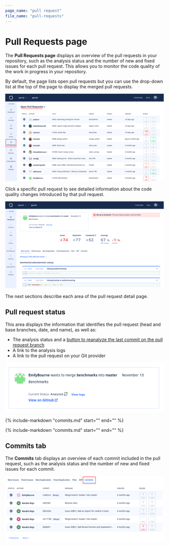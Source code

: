 ```yaml
---
page_name: "pull request"
file_name: "pull-requests"
---
```


# Pull Requests page

The **Pull Requests page** displays an overview of the pull requests in your repository, such as the analysis status and the number of new and fixed issues for each pull request. This allows you to monitor the code quality of the work in progress in your repository.

By default, the page lists open pull requests but you can use the drop-down list at the top of the page to display the merged pull requests.

![Pull Requests page](images/pull-requests.png)

Click a specific pull request to see detailed information about the code quality changes introduced by that pull request.

![Pull request detail](images/pull-requests-detail.png)

The next sections describe each area of the pull request detail page.

## Pull request status

This area displays the information that identifies the pull request (head and base branches, date, and name), as well as:

-   The analysis status and a [button to reanalyze the last commit on the pull request branch](../faq/repositories/how-do-i-reanalyze-my-repository.md)
-   A link to the analysis logs
-   A link to the pull request on your Git provider

![Pull request status](images/pull-requests-detail-status.png)

{%
    include-markdown "commits.md"
    start="<!--quality-overview-start-->"
    end="<!--quality-overview-end-->"
%}

{%
    include-markdown "commits.md"
    start="<!--tabs-start-->"
    end="<!--tabs-end-->"
%}

## Commits tab

The **Commits** tab displays an overview of each commit included in the pull request, such as the analysis status and the number of new and fixed issues for each commit.

![Commits tab](images/pull-requests-tab-commits.png)
